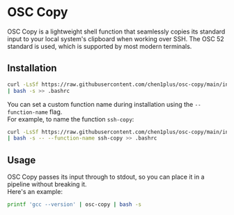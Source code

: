 # OSC	Copy

OSC Copy is a lightweight shell function that seamlessly copies its standard input to your local system's clipboard when working over SSH. The OSC 52 standard is used, which is supported by most modern terminals.

## Installation

```bash
curl -LsSf https://raw.githubusercontent.com/chen1plus/osc-copy/main/install.sh \
| bash -s >> .bashrc
```

You can set a custom function name during installation using the `--function-name` flag.  
For example, to name the function `ssh-copy`:

```bash
curl -LsSf https://raw.githubusercontent.com/chen1plus/osc-copy/main/install.sh \
| bash -s -- --function-name ssh-copy >> .bashrc
```

## Usage

OSC Copy passes its input through to stdout, so you can place it in a pipeline without breaking it.  
Here's an example:

```bash
printf 'gcc --version' | osc-copy | bash -s
```
